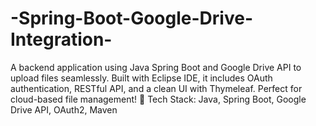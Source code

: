 # -Spring-Boot-Google-Drive-Integration-
A backend application using Java Spring Boot and Google Drive API to upload files seamlessly. Built with Eclipse IDE, it includes OAuth authentication, RESTful API, and a clean UI with Thymeleaf. Perfect for cloud-based file management!  🔗 Tech Stack: Java, Spring Boot, Google Drive API, OAuth2, Maven
